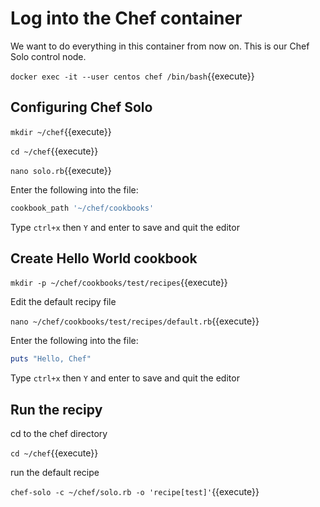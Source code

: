 # Log into the Chef container
We want to do everything in this container from now on. This is our Chef Solo control node.

`docker exec -it --user centos chef /bin/bash`{{execute}}

## Configuring Chef Solo
`mkdir ~/chef`{{execute}}

`cd ~/chef`{{execute}}

`nano solo.rb`{{execute}}

Enter the following into the file:
```ruby
cookbook_path '~/chef/cookbooks'
```
Type `ctrl+x` then `Y` and enter to save and quit the editor

## Create Hello World cookbook

`mkdir -p ~/chef/cookbooks/test/recipes`{{execute}}

Edit the default recipy file

`nano ~/chef/cookbooks/test/recipes/default.rb`{{execute}}

Enter the following into the file:

```ruby
puts "Hello, Chef"
```
Type `ctrl+x` then `Y` and enter to save and quit the editor

## Run the recipy

cd to the chef directory

`cd ~/chef`{{execute}}

run the default recipe

`chef-solo -c ~/chef/solo.rb -o 'recipe[test]'`{{execute}}